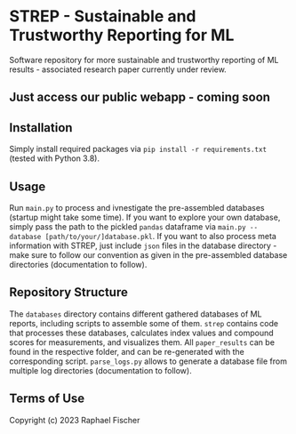 # STREP - Sustainable and Trustworthy Reporting for ML

Software repository for more sustainable and trustworthy reporting of ML results - associated research paper currently under review.

## Just access our public webapp - coming soon

## Installation
Simply install required packages via `pip install -r requirements.txt` (tested with Python 3.8).

## Usage
Run `main.py` to process and ivnestigate the pre-assembled databases (startup might take some time).
If you want to explore your own database, simply pass the path to the pickled `pandas` dataframe via `main.py --database [path/to/your/]database.pkl`.
If you want to also process meta information with STREP, just include `json` files in the database directory - make sure to follow our convention as given in the pre-assembled database directories (documentation to follow).

## Repository Structure
The `databases` directory contains different gathered databases of ML reports, including scripts to assemble some of them.
`strep` contains code that processes these databases, calculates index values and compound scores for measurements, and visualizes them.
All `paper_results` can be found in the respective folder, and can be re-generated with the corresponding script.
`parse_logs.py` allows to generate a database file from multiple log directories (documentation to follow).

## Terms of Use
Copyright (c) 2023 Raphael Fischer